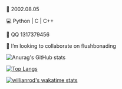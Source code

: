 
🎂 2002.08.05

💻 Python | C | C++

💬 QQ 1317379456

👯 I’m looking to collaborate on flushbonading

![Anurag's GitHub stats](https://github-readme-stats.vercel.app/api?username=xiaokamikami&theme=tokyonight&show_icons=true)

[![Top Langs](https://github-readme-stats.vercel.app/api/top-langs/?username=xiaokamikami)](https://github.com/anuraghazra/github-readme-stats)


[![willianrod's wakatime stats](https://github-readme-stats.vercel.app/api/wakatime?username=xiaokamikami)](https://github.com/anuraghazra/github-readme-stats)



<!--
**xiaokamikami/xiaokamikami** is a ✨ _special_ ✨ repository because its `README.md` (this file) appears on your GitHub profile.

Here are some ideas to get you started:

- 🔭 I’m currently working on ...
- 🌱 I’m currently learning ...
- 👯 I’m looking to collaborate on ...
- 🤔 I’m looking for help with ...
- 💬 Ask me about ...
- 📫 How to reach me: ...
- 😄 Pronouns: ...
- ⚡ Fun fact: ...
-->
